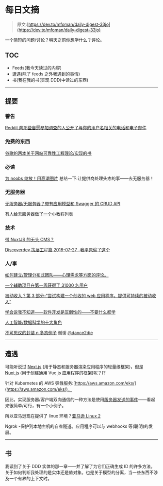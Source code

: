 # 每日文摘

> 原文:[https://dev.to/mfoman/daily-digest-33jo](https://dev.to/mfoman/daily-digest-33jo)

一个简短的问题/讨论？明天之前你想学什么？评论。

## [](#toc)TOC

*   Feeds(我今天读过的内容)
*   遭遇(除了 feeds 之外我遇到的事情)
*   书(我在我的书(实现 DDD)中读过的东西)

* * *

## [](#feeds)提要

### [](#warning)警告

[Reddit 向那些自愿参加调查的人公开了与你的用户名相关的电话和电子邮件](https://www.reddit.com/r/netsec/comments/926o1a/ysk_reddits_data_response_collecting_company_had/)

### [](#free-stuff)免费的东西

[谷歌的两本关于网站可靠性工程理论/实现的书](https://landing.google.com/sre/book.html)

### [](#must-read)必读

[为 noobs 缩放！用高潮图片](https://arcentry.com/blog/scaling-webapps-for-newbs-and-non-techies/)
总结一下:让提供商处理头疼的事——去无服务器！

### [](#serverless)无服务器

[无服务器/无服务器？带有应用模型和 Swagger 的 CRUD API](https://hackernoon.com/serverless-and-lambdaless-scalable-crud-data-api-with-aws-api-gateway-and-dynamodb-626161008bb2)

[有人给无服务器做了一个小教程列表](https://hackernoon.com/best-tutorials-to-get-started-with-serverless-97c86623cdc0)

### [](#tech)技术

[带 NuxtJS 的无头 CMS？](https://hackernoon.com/quickstart-a-nuxt-js-website-using-a-headless-cms-api-2934f186bf89)

[Discoverdev 策展工程篇 2018-07-27 -我平原偷了这个](http://www.discoverdev.io/archive/2018-07-27.html)

### [](#peoplebusiness)人/事

[如何建立/管理分布式团队——心理需求等方面的评论。](https://www.avalon.host/blog/how-to-successfully-build-and-manage-a-team-distributed-around-the-world/)

[一个辅助项目在第一周获得了 31000 名用户](https://medium.freecodecamp.org/how-i-built-my-side-project-and-got-31-000-users-the-first-week-d9053bae5302?source=rss----336d898217ee---4&gi=50b6cc880183)

[被动收入？第 3 部分-“尝试构建一个创收的 web 应用程序，提供可持续的被动收入”](http://www.coryzue.com/writing/road-to-passive-income-part-3/)

[学会说我不知道——软件开发是压倒性的——不要什么都学](https://www.codeproject.com/Articles/1253990/I-Dont-Know)

[人工智能/数据科学的十大角色](https://hackernoon.com/top-10-roles-for-your-data-science-team-e7f05d90d961)

[不可思议的封装 n 多态例子](https://dev.to/catcarbn/explain-encapsulation-and-polymorphism-like-im-five-1hmp)
谢谢 [@dance2die](https://dev.to/dance2die)

* * *

## [](#encounters)遭遇

可能听说过 [Next.js](https://nextjs.org/) (用于静态和服务器渲染应用程序的轻量级框架)，但是 [Nuxt.js](https://nuxtjs.org/guide) (用于创建通用 Vue.js 应用程序的框架)呢？)?

针对 Kubernetes 的 AWS 弹性服务:[https://aws.amazon.com/eks/](https://aws.amazon.com/eks/)。

因此，实现服务器/客户端双向通信的一种方法是使用[服务器发送的事件](https://developer.mozilla.org/en-US/docs/Web/API/Server-sent_events)——看起来很简单/可行，有一个小例子。

所以亚马逊现在提供了 linux 环境？[亚马逊 Linux 2](https://aws.amazon.com/amazon-linux-2/)

Ngrok -保护到本地主机的自省隧道。应用程序可以与 webhooks 等(聪明)的发展。

* * *

## [](#book)书

我读到了关于 DDD 实体的那一章——并了解了为它们正确生成 ID 的许多方法。关于如何判断我处理的是实体还是值对象。也是关于模型的分离，当一些东西不涉及一个有界的上下文时。